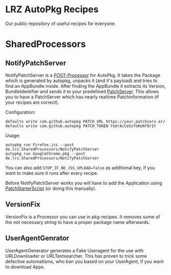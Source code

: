 LRZ AutoPkg Recipes
===================
Our public repository of useful recipes for everyone.

SharedProcessors
================
NotifyPatchServer
-----------------
NotifyPatchServer is a [POST-Processor](https://github.com/autopkg/autopkg/wiki/PreAndPostProcessorSupport) for AutoPkg.
It takes the Package which is generated by autopkg, unpacks it (and it's payload) and tries to find an AppBundle inside.
After finding the AppBundle it extracts its Version, BundleIdentifier and sends it to your predefined [PatchServer](https://github.com/brysontyrrell/PatchServer).
This allows you to have a PatchServer which has nearly realtime Patchinformation (if your recipes are correct).

Configuration:
```
defaults write com.github.autopkg PATCH_URL https://your.patchserv.er/
defaults write com.github.autopkg PATCH_TOKEN YoUrAcCeSsToKeNfOrIt
```

Usage:
```
autopkg run Firefox.jss --post de.lrz.SharedProcessors/NotifyPatchServer
autopkg run GoogleChrome.pkg --post de.lrz.SharedProcessors/NotifyPatchServer
```

You can also add ``STOP_IF_NO_JSS_UPLOAD=false`` as additional key, if you want to make sure it runs after every recipe.

Before NotifyPatchServer works you will have to add the Application using [PatchStarterScript](https://github.com/brysontyrrell/Patch-Starter-Script) (or doing this manually).

VersionFix
----------
VersionFix is a Processor you can use in pkg-recipes. It removes some of the not necessary string to have a proper package name afterwards.

UserAgentGenrator
-----------------
UserAgentGenerator generates a Fake Useragent for the use with URLDownloader or URLTextsearcher.
This has proven to trick some defective automatisms, who ban you based on your UserAgent, if you want to download Apps.
